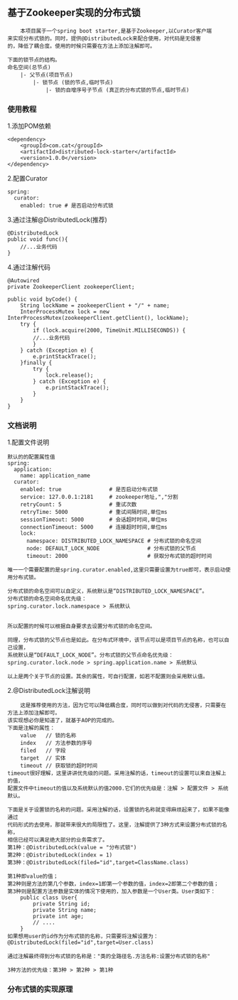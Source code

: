 ## 基于Zookeeper实现的分布式锁
        本项目属于一个spring boot starter,是基于Zookeeper,以Curator客户端
    来实现分布式锁的。同时，提供@DistributedLock来配合使用，对代码是无侵害
    的，降低了耦合度。使用的时候只需要在方法上添加注解即可。
    
    下面的锁节点的结构。
    命名空间(总节点)
        |- 父节点(项目节点)
            |- 锁节点 (锁的节点,临时节点)
                |- 锁的自增序号子节点 (真正的分布式锁的节点,临时节点)

### 使用教程

1.添加POM依赖
```
<dependency>
    <groupId>com.cat</groupId>
    <artifactId>distributed-lock-starter</artifactId>
    <version>1.0.0</version>
</dependency>
```

2.配置Curator
```
spring:
  curator:
    enabled: true # 是否启动分布式锁
```
 
3.通过注解@DistributedLock(推荐)
```
@DistributedLock
public void func(){
    //...业务代码
}
```     
 
4.通过注解代码

    @Autowired
    private ZookeeperClient zookeeperClient;

    public void byCode() {
        String lockName = zookeeperClient + "/" + name;
        InterProcessMutex lock = new InterProcessMutex(zookeeperClient.getClient(), lockName);
        try {
            if (lock.acquire(2000, TimeUnit.MILLISECONDS)) {
            //...业务代码
            }
        } catch (Exception e) {
            e.printStackTrace();
        }finally {
            try {
                lock.release();
            } catch (Exception e) {
                e.printStackTrace();
            }
        }
    }

### 文档说明
1.配置文件说明
    
    默认的的配置属性值
    spring:
      application:
        name: application_name
      curator:
        enabled: true               # 是否启动分布式锁
        service: 127.0.0.1:2181     # zookeeper地址,","分割
        retryCount: 5               # 重试次数
        retryTime: 5000             # 重试间隔时间,单位ms
        sessionTimeout: 5000        # 会话超时时间,单位ms
        connectionTimeout: 5000     # 连接超时时间,单位ms
        lock:
          namespace: DISTRIBUTED_LOCK_NAMESPACE # 分布式锁的命名空间
          node: DEFAULT_LOCK_NODE               # 分布式锁的父节点
          timeout: 2000                         # 获取分布式锁的超时时间
    
    唯一一个需要配置的是spring.curator.enabled,这里只需要设置为true即可，表示启动使用分布式锁。
    
    分布式锁的命名空间可以自定义，系统默认是“DISTRIBUTED_LOCK_NAMESPACE”。
    分布式锁的命名空间命名优先级：
    spring.curator.lock.namespace > 系统默认
    
    
    所以配置的时候可以根据自身要求去设置分布式锁的命名空间。
    
    同理，分布式锁的父节点也是如此。在分布式环境中，该节点可以是项目节点的名称，也可以自己设置，
    系统默认是“DEFAULT_LOCK_NODE”。分布式锁的父节点命名优先级：
    spring.curator.lock.node > spring.application.name > 系统默认
    
    以上是两个关于节点的设置。其余的属性，可自行配置，如若不配置则会采用默认值。
 
2.@DistributedLock注解说明
 
        这是推荐使用的方法，因为它可以降低耦合度，同时可以做到对代码的无侵害，只需要在方法上添加注解即可。
    该实现想必你是知道了，就基于AOP的完成的。
    下面是注解的属性：
        value   // 锁的名称
        index   // 方法参数的序号
        filed   // 字段
        target  // 实体
        timeout // 获取锁的超时时间
    timeout很好理解，这里讲讲优先级的问题。采用注解的话，timeout的设置可以来自注解上的值，
    配置文件中timeout的值以及系统默认的值2000.它们的优先级是：注解 > 配置文件 > 系统默认。
    
    下面是关于设置锁的名称的问题。采用注解的话，设置锁的名称就变得麻烦起来了，如果不能像通过
    代码形式的去使用，那就带来很大的局限性了。这里，注解提供了3种方式来设置分布式锁的名称，
    相信已经可以满足绝大部分的业务需求了。
    第1种：@DistributedLock(value = "分布式锁")
    第2种：@DistributedLock(index = 1)
    第3种：@DistributedLock(filed="id",target=ClassName.class)
    
    第1种即value的值；
    第2种则是方法的第几个参数，index=1即第一个参数的值，index=2即第二个参数的值；
    第3种则是配置方法参数是实体的情况下使用的，加入参数是一个User类。User类如下：
        public class User{
            private String id;
            private String name;
            private int age;
            // ....
        }
    如果想用user的id作为分布式锁的名称，只需要将注解设置为：
    @DistributedLock(filed="id",target=User.class)
    
    通过注解最终得到分布式锁的名称是："类的全路径名.方法名称:设置分布式锁的名称"
    
    3种方法的优先级：第3种 > 第2种 > 第1种

### 分布式锁的实现原理

